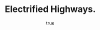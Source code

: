 ---
type: "home-page-section"
title: "Electrified Highways."
sub_title: "CHARGE ON THE GO"
description: "The growth of electric vehicles has been limited by motorists’ concerns over vehicle range and charging infrastructure. AECOM is building a solution — inductive roadways that allow electric vehicles to charge as they drive."
bg_image: "future_hero_electrified_highways.jpg"
menu_order: 1
author:
    featuredImage: "richard-youngthumb-web.jpg"
    name: "Richard A. Young"
    position: "P.E. Associate Vice-President"
    testimonials: "Surface transportation and mobility as a service is transforming the way we interact with our environment and infrastructure. As vehicles move to cleaner and more sustainable powertrains, roadway infrastructure will be adapting to connect seamlessly with the motorists that depend on it."
---